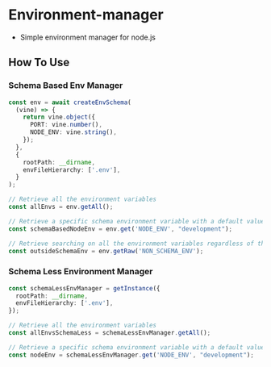 # Environment-manager

- Simple environment manager for node.js

## How To Use

### Schema Based Env Manager
```typescript
const env = await createEnvSchema(
  (vine) => {
    return vine.object({
      PORT: vine.number(),
      NODE_ENV: vine.string(),
    });
  },
  {
    rootPath: __dirname,
    envFileHierarchy: ['.env'],
  }
);

// Retrieve all the environment variables
const allEnvs = env.getAll();

// Retrieve a specific schema environment variable with a default value
const schemaBasedNodeEnv = env.get('NODE_ENV', "development");

// Retrieve searching on all the environment variables regardless of the schema
const outsideSchemaEnv = env.getRaw('NON_SCHEMA_ENV');
```

### Schema Less Environment Manager
```typescript
const schemaLessEnvManager = getInstance({
  rootPath: __dirname,
  envFileHierarchy: ['.env'],
});

// Retrieve all the environment variables
const allEnvsSchemaLess = schemaLessEnvManager.getAll();

// Retrieve a specific schema environment variable with a default value
const nodeEnv = schemaLessEnvManager.get('NODE_ENV', "development");
```

